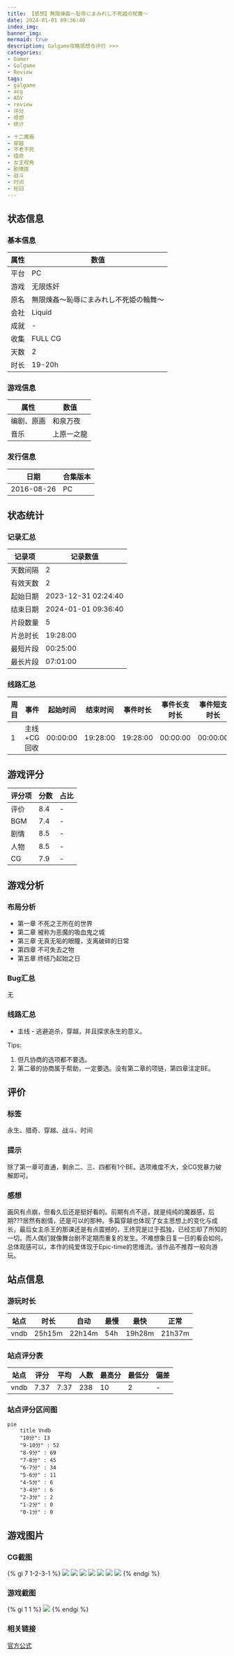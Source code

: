 ```yaml
---
title: 【感想】無限煉姦～耻辱にまみれし不死姬の轮舞～
date: 2024-01-01 09:36:40
index_img: 
banner_img: 
mermaid: true
description: Galgame攻略感想与评价 >>> 
categories:
- Gamer
- Galgame
- Review
tags:
- galgame
- acg
- ADV
- review
- 评分
- 感想
- 统计

- 十二魔器
- 穿越
- 不老不死
- 猎奇
- 女主视角
- 剧情拔
- 战斗
- 时间
- 轮回
---
```


## 状态信息
### 基本信息
| 属性 | 数值 |
| --- | --- |
| 平台 | PC |
| 游戏 | 无限炼奸 |
| 原名 | 無限煉姦～恥辱にまみれし不死姫の輪舞～ |
| 会社 | Liquid |
| 成就 | - |
| 收集 | FULL CG |
| 天数 | 2 |
| 时长 | 19-20h |

### 游戏信息
| 属性 | 数值 |
| --- | --- |
| 编剧、原画 | 和泉万夜 |
| 音乐 | 上原一之龍 |

### 发行信息
| 日期 | 合集版本 |
| --- | --- |
| 2016-08-26 | PC |

## 状态统计
### 记录汇总
| 记录项 | 记录数值 |
| --- | --- |
| 天数间隔 | 2 |
| 有效天数 | 2 |
| 起始日期 | 2023-12-31 02:24:40 |
| 结束日期 | 2024-01-01 09:36:40 |
| 片段数量 | 5 |
| 片总时长 | 19:28:00 |
| 最短片段 | 00:25:00 |
| 最长片段 | 07:01:00 |

### 线路汇总
| 周目 | 事件 | 起始时间 | 结束时间 | 事件时长 | 事件长支时长 | 事件短支时长 | 总时长 |
| --- | --- | --- | --- | --- | --- | --- | --- |
| 1 | 主线+CG回收 | 00:00:00 | 19:28:00 | 19:28:00 | 00:00:00 | 00:00:00 | 19:28:00 |


## 游戏评分
| 评分项 | 分数 | 占比 |
| --- | --- | --- |
| 评价 | 8.4 | - |
| BGM | 7.4 | - |
| 剧情 | 8.5 | - |
| 人物 | 8.5 | - |
| CG | 7.9 | - |


## 游戏分析
### 布局分析
- 第一章 不死之王所在的世界
- 第二章 被称为恶魔的吸血鬼之城
- 第三章 无真无垢的眼瞳，支离破碎的日常
- 第四章 不可失去之物
- 第五章 终结乃起始之日

### Bug汇总
无

### 线路汇总
- 主线 - 逃避追杀，穿越，并且探求永生的意义。

Tips: 
1. 但凡协商的选项都不要选。
2. 第二章的协商属于帮助，一定要选。没有第二章的项链，第四章注定BE。

## 评价
### 标签
永生、猎奇、穿越、战斗、时间

### 提示
除了第一章可直通，剩余二、三、四都有1个BE。选项难度不大，全CG党暴力破解即可。

### 感想
画风有点崩，但看久后还是挺好看的。前期有点不适，就是纯纯的魔器感，后期???居然有剧情，还是可以的那种。多篇穿越也体现了女主思想上的变化与成长，最后女主杀王的那课还是有点震撼的，王终究是过于孤独，已经忘却了所知的一切。而人偶们就像舞台剧不定期而重复的发生。不难想象日复一日的看会如何。总体观感可以，本作的纯爱体现于Epic-time的思维流。该作品不推荐一般向游玩。

## 站点信息
### 游玩时长
| 站点 | 时长 | 自动 | 最慢 | 最快 | 正常 |
| --- | --- | --- | --- | --- | --- | 
| vndb | 25h15m | 22h14m | 54h | 19h28m | 21h37m |

### 站点评分表
| 站点 | 评分 | 平均 | 人数 | 最高分 | 最低分 | 偏差 |
| --- | --- | --- | --- | --- | --- | --- |
| vndb | 7.37 | 7.37 | 238 | 10 | 2 | - |

### 站点评分区间图
```mermaid
pie
    title Vndb
    "10分": 13
    "9-10分" : 52
    "8-9分" : 69
    "7-8分" : 45
    "6-7分" : 34
    "5-6分" : 11
    "4-5分" : 6
    "3-4分" : 6
    "2-3分" : 2
    "1-2分" : 0
    "0-1分" : 0
```

## 游戏图片
### CG截图
{% gi 7 1-2-3-1 %}
![](/images/galgame/無限煉姦～耻辱にまみれし不死姬の轮舞～/cg-1.jpg)
![](/images/galgame/無限煉姦～耻辱にまみれし不死姬の轮舞～/cg-2.jpg)
![](/images/galgame/無限煉姦～耻辱にまみれし不死姬の轮舞～/cg-3.jpg)
![](/images/galgame/無限煉姦～耻辱にまみれし不死姬の轮舞～/cg-4.jpg)
![](/images/galgame/無限煉姦～耻辱にまみれし不死姬の轮舞～/cg-5.jpg)
![](/images/galgame/無限煉姦～耻辱にまみれし不死姬の轮舞～/cg-6.jpg)
![](/images/galgame/無限煉姦～耻辱にまみれし不死姬の轮舞～/cg-7.jpg)
{% endgi %}

### 游戏截图
{% gi 1 1 %}
![](/images/galgame/無限煉姦～耻辱にまみれし不死姬の轮舞～/SC.jpg)
{% endgi %}

### 相关链接
[官方公式](http://liquid.nexton-net.jp/mugen/index.html)